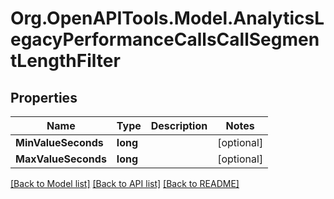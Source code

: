 
# Org.OpenAPITools.Model.AnalyticsLegacyPerformanceCallsCallSegmentLengthFilter

## Properties

Name | Type | Description | Notes
------------ | ------------- | ------------- | -------------
**MinValueSeconds** | **long** |  | [optional] 
**MaxValueSeconds** | **long** |  | [optional] 

[[Back to Model list]](../README.md#documentation-for-models)
[[Back to API list]](../README.md#documentation-for-api-endpoints)
[[Back to README]](../README.md)

